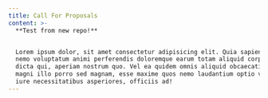 ```yaml
---
title: Call For Proposals
content: >-
  **Test from new repo!**


  Lorem ipsum dolor, sit amet consectetur adipisicing elit. Quia sapiente fuga,
  nemo voluptatum animi perferendis doloremque earum totam aliquid corporis ipsa
  dicta qui, aperiam nostrum quo. Vel ea quidem omnis aliquid obcaecati laborum
  magni illo porro sed magnam, esse maxime quos nemo laudantium optio veniam
  iure necessitatibus asperiores, officiis ad!
---
```


